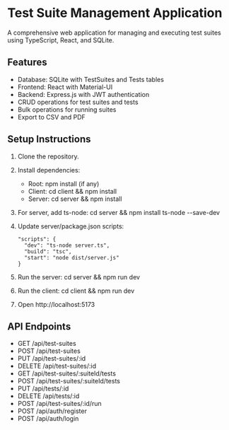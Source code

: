 # Test Suite Management Application

A comprehensive web application for managing and executing test suites using TypeScript, React, and SQLite.

## Features

- Database: SQLite with TestSuites and Tests tables
- Frontend: React with Material-UI
- Backend: Express.js with JWT authentication
- CRUD operations for test suites and tests
- Bulk operations for running suites
- Export to CSV and PDF

## Setup Instructions

1. Clone the repository.

2. Install dependencies:
   - Root: npm install (if any)
   - Client: cd client && npm install
   - Server: cd server && npm install

3. For server, add ts-node: cd server && npm install ts-node --save-dev

4. Update server/package.json scripts:
   ```
   "scripts": {
     "dev": "ts-node server.ts",
     "build": "tsc",
     "start": "node dist/server.js"
   }
   ```

5. Run the server: cd server && npm run dev

6. Run the client: cd client && npm run dev

7. Open http://localhost:5173

## API Endpoints

- GET /api/test-suites
- POST /api/test-suites
- PUT /api/test-suites/:id
- DELETE /api/test-suites/:id
- GET /api/test-suites/:suiteId/tests
- POST /api/test-suites/:suiteId/tests
- PUT /api/tests/:id
- DELETE /api/tests/:id
- POST /api/test-suites/:id/run
- POST /api/auth/register
- POST /api/auth/login